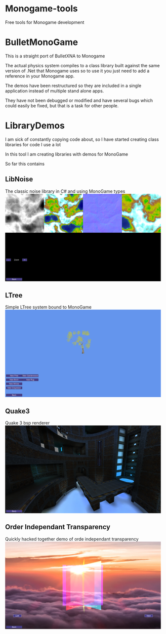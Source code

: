 # Monogame-tools
Free tools for Monogame development

# BulletMonoGame

This is a straight port of BulletXNA to Monogame

The actual physics system compiles to a class library built against the same version of .Net that Monogame uses so to use it you just need to add a reference in your Monogame app.

The demos have been restructured so they are included in a single application instead of multiple stand alone apps.

They have not been debugged or modified and have several bugs which could easily be fixed, but that is a task for other people.

# LibraryDemos

I am sick of constantly copying code about, so I have started creating class libraries for code I use a lot

In this tool I am creating libraries with demos for MonoGame 

So far this contains

## LibNoise 
   The classic noise library in C# and using MonoGame types
   ![Alt Screenshot](LibraryDemos/noise.png?raw=true "Screenshot")
## LTree
   Simple LTree system bound to MonoGame
   ![Alt Screenshot](LibraryDemos/ltree.png?raw=true "Screenshot")
## Quake3 
   Quake 3 bsp renderer
   ![Alt Screenshot](LibraryDemos/screenshot.png?raw=true "Screenshot")
## Order Independant Transparency
   Quickly hacked together demo of orde independant transparency
   ![Alt Screenshot](LibraryDemos/oit.png?raw=true "Screenshot")